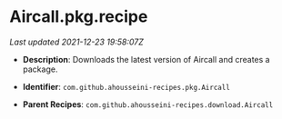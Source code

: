 # Aircall.pkg.recipe

_Last updated 2021-12-23 19:58:07Z_

- **Description**: Downloads the latest version of Aircall and creates a package.

- **Identifier**: `com.github.ahousseini-recipes.pkg.Aircall`

- **Parent Recipes**: `com.github.ahousseini-recipes.download.Aircall`
